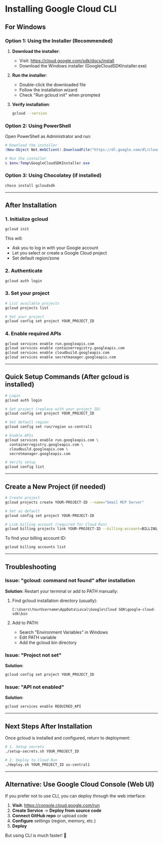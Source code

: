 # Installing Google Cloud CLI

## For Windows

### Option 1: Using the Installer (Recommended)

1. **Download the installer**:
   - Visit: https://cloud.google.com/sdk/docs/install
   - Download the Windows installer (GoogleCloudSDKInstaller.exe)

2. **Run the installer**:
   - Double-click the downloaded file
   - Follow the installation wizard
   - Check "Run gcloud init" when prompted

3. **Verify installation**:
   ```bash
   gcloud --version
   ```

### Option 2: Using PowerShell

Open PowerShell as Administrator and run:

```powershell
# Download the installer
(New-Object Net.WebClient).DownloadFile("https://dl.google.com/dl/cloudsdk/channels/rapid/GoogleCloudSDKInstaller.exe", "$env:Temp\GoogleCloudSDKInstaller.exe")

# Run the installer
& $env:Temp\GoogleCloudSDKInstaller.exe
```

### Option 3: Using Chocolatey (if installed)

```bash
choco install gcloudsdk
```

---

## After Installation

### 1. Initialize gcloud

```bash
gcloud init
```

This will:
- Ask you to log in with your Google account
- Let you select or create a Google Cloud project
- Set default region/zone

### 2. Authenticate

```bash
gcloud auth login
```

### 3. Set your project

```bash
# List available projects
gcloud projects list

# Set your project
gcloud config set project YOUR_PROJECT_ID
```

### 4. Enable required APIs

```bash
gcloud services enable run.googleapis.com
gcloud services enable containerregistry.googleapis.com
gcloud services enable cloudbuild.googleapis.com
gcloud services enable secretmanager.googleapis.com
```

---

## Quick Setup Commands (After gcloud is installed)

```bash
# Login
gcloud auth login

# Set project (replace with your project ID)
gcloud config set project YOUR_PROJECT_ID

# Set default region
gcloud config set run/region us-central1

# Enable APIs
gcloud services enable run.googleapis.com \
  containerregistry.googleapis.com \
  cloudbuild.googleapis.com \
  secretmanager.googleapis.com

# Verify setup
gcloud config list
```

---

## Create a New Project (if needed)

```bash
# Create project
gcloud projects create YOUR-PROJECT-ID --name="Gmail MCP Server"

# Set as default
gcloud config set project YOUR-PROJECT-ID

# Link billing account (required for Cloud Run)
gcloud billing projects link YOUR-PROJECT-ID --billing-account=BILLING_ACCOUNT_ID
```

To find your billing account ID:
```bash
gcloud billing accounts list
```

---

## Troubleshooting

### Issue: "gcloud: command not found" after installation

**Solution**: Restart your terminal or add to PATH manually:

1. Find gcloud installation directory (usually):
   ```
   C:\Users\YourUsername\AppData\Local\Google\Cloud SDK\google-cloud-sdk\bin
   ```

2. Add to PATH:
   - Search "Environment Variables" in Windows
   - Edit PATH variable
   - Add the gcloud bin directory

### Issue: "Project not set"

**Solution**:
```bash
gcloud config set project YOUR_PROJECT_ID
```

### Issue: "API not enabled"

**Solution**:
```bash
gcloud services enable REQUIRED_API
```

---

## Next Steps After Installation

Once gcloud is installed and configured, return to deployment:

```bash
# 1. Setup secrets
./setup-secrets.sh YOUR_PROJECT_ID

# 2. Deploy to Cloud Run
./deploy.sh YOUR_PROJECT_ID us-central1
```

---

## Alternative: Use Google Cloud Console (Web UI)

If you prefer not to use CLI, you can deploy through the web interface:

1. **Visit**: https://console.cloud.google.com/run
2. **Create Service** → **Deploy from source code**
3. **Connect GitHub repo** or upload code
4. **Configure** settings (region, memory, etc.)
5. **Deploy**

But using CLI is much faster! 🚀
